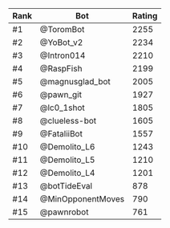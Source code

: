 Rank|Bot|Rating
---|---|---
#1|@ToromBot|2255
#2|@YoBot_v2|2234
#3|@Intron014|2210
#4|@RaspFish|2199
#5|@magnusglad_bot|2005
#6|@pawn_git|1927
#7|@lc0_1shot|1805
#8|@clueless-bot|1605
#9|@FataliiBot|1557
#10|@Demolito_L6|1243
#11|@Demolito_L5|1210
#12|@Demolito_L4|1201
#13|@botTideEval|878
#14|@MinOpponentMoves|790
#15|@pawnrobot|761
